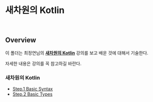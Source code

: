 # 새차원의 Kotlin

<br>

## Overview

이 폴더는 최정연님의 **[새차원의 Kotlin](https://www.inflearn.com/course/%EC%BD%94%ED%8B%80%EB%A6%B0-%EA%B0%95%EC%A2%8C-%EC%83%88%EC%B0%A8%EC%9B%90#description)** 강의를 보고 배운 것에 대해서 기술한다.

자세한 내용은 강의를 꼭 참고하길 바란다.

### 새차원의 Kotlin

- [Step.1 Basic Syntax](./basic-syntx.md)
- [Step.2 Basic Types](./basic-types.md)